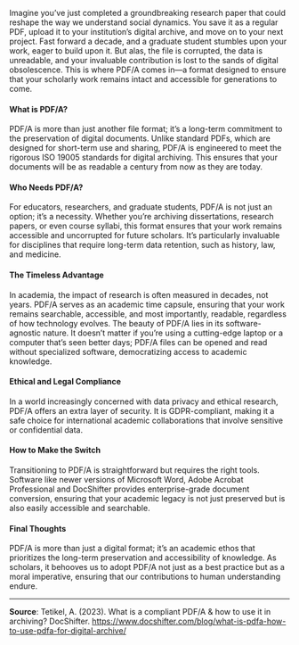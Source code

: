 Imagine you’ve just completed a groundbreaking research paper that could reshape the way we understand social dynamics. You save it as a regular PDF, upload it to your institution’s digital archive, and move on to your next project. Fast forward a decade, and a graduate student stumbles upon your work, eager to build upon it. But alas, the file is corrupted, the data is unreadable, and your invaluable contribution is lost to the sands of digital obsolescence. This is where PDF/A comes in—a format designed to ensure that your scholarly work remains intact and accessible for generations to come.

#### What is PDF/A?

PDF/A is more than just another file format; it’s a long-term commitment to the preservation of digital documents. Unlike standard PDFs, which are designed for short-term use and sharing, PDF/A is engineered to meet the rigorous ISO 19005 standards for digital archiving. This ensures that your documents will be as readable a century from now as they are today.

#### Who Needs PDF/A?

For educators, researchers, and graduate students, PDF/A is not just an option; it’s a necessity. Whether you’re archiving dissertations, research papers, or even course syllabi, this format ensures that your work remains accessible and uncorrupted for future scholars. It’s particularly invaluable for disciplines that require long-term data retention, such as history, law, and medicine.

#### The Timeless Advantage

In academia, the impact of research is often measured in decades, not years. PDF/A serves as an academic time capsule, ensuring that your work remains searchable, accessible, and most importantly, readable, regardless of how technology evolves. The beauty of PDF/A lies in its software-agnostic nature. It doesn’t matter if you’re using a cutting-edge laptop or a computer that’s seen better days; PDF/A files can be opened and read without specialized software, democratizing access to academic knowledge.

#### Ethical and Legal Compliance

In a world increasingly concerned with data privacy and ethical research, PDF/A offers an extra layer of security. It is GDPR-compliant, making it a safe choice for international academic collaborations that involve sensitive or confidential data.

#### How to Make the Switch

Transitioning to PDF/A is straightforward but requires the right tools. Software like newer versions of Microsoft Word, Adobe Acrobat Professional and DocShifter provides enterprise-grade document conversion, ensuring that your academic legacy is not just preserved but is also easily accessible and searchable.

#### Final Thoughts

PDF/A is more than just a digital format; it’s an academic ethos that prioritizes the long-term preservation and accessibility of knowledge. As scholars, it behooves us to adopt PDF/A not just as a best practice but as a moral imperative, ensuring that our contributions to human understanding endure.

- - - - - -

**Source**: Tetikel, A. (2023). What is a compliant PDF/A &amp; how to use it in archiving? DocShifter. https://www.docshifter.com/blog/what-is-pdfa-how-to-use-pdfa-for-digital-archive/